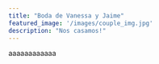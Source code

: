 ```yaml
---
title: "Boda de Vanessa y Jaime"
featured_image: '/images/couple_img.jpg'
description: "Nos casamos!"
---
```

aaaaaaaaaaaa